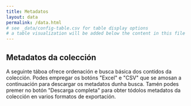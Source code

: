```yaml
---
title: Metadatos
layout: data
permalink: /data.html
# see _data/config-table.csv for table display options
# a table visualization will be added below the content in this file
---
```


## Metadatos da colección

A seguinte táboa ofrece ordenación e busca básica dos contidos da colección. Podes empregar os botóns "Excel" e "CSV" que se amosan a continuación para descargar os metadatos dunha busca. Tamén podes premer no botón "Descarga completa" para obter tódolos metadatos da colección en varios formatos de exportación.
